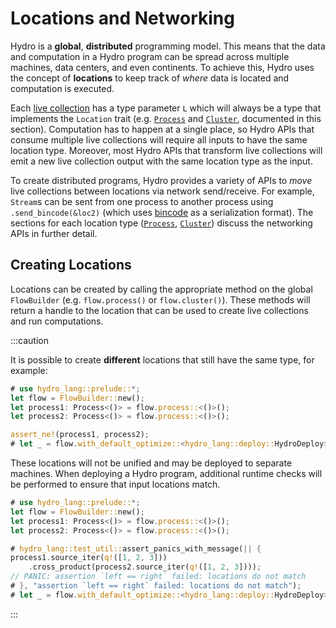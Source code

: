 # Locations and Networking
Hydro is a **global**, **distributed** programming model. This means that the data and computation in a Hydro program can be spread across multiple machines, data centers, and even continents. To achieve this, Hydro uses the concept of **locations** to keep track of _where_ data is located and computation is executed.

Each [live collection](pathname:///rustdoc/hydro_lang/live_collections/) has a type parameter `L` which will always be a type that implements the `Location` trait (e.g. [`Process`](./processes.md) and [`Cluster`](./clusters.md), documented in this section). Computation has to happen at a single place, so Hydro APIs that consume multiple live collections will require all inputs to have the same location type. Moreover, most Hydro APIs that transform live collections will emit a new live collection output with the same location type as the input.

To create distributed programs, Hydro provides a variety of APIs to _move_ live collections between locations via network send/receive. For example, `Stream`s can be sent from one process to another process using `.send_bincode(&loc2)` (which uses [bincode](https://docs.rs/bincode/latest/bincode/) as a serialization format). The sections for each location type ([`Process`](./processes.md), [`Cluster`](./clusters.md)) discuss the networking APIs in further detail.

## Creating Locations
Locations can be created by calling the appropriate method on the global `FlowBuilder` (e.g. `flow.process()` or `flow.cluster()`). These methods will return a handle to the location that can be used to create live collections and run computations.

<!-- TODO(shadaj): provide documentation on FlowBuilder and link from the mention above -->

:::caution

It is possible to create **different** locations that still have the same type, for example:

```rust
# use hydro_lang::prelude::*;
let flow = FlowBuilder::new();
let process1: Process<()> = flow.process::<()>();
let process2: Process<()> = flow.process::<()>();

assert_ne!(process1, process2);
# let _ = flow.with_default_optimize::<hydro_lang::deploy::HydroDeploy>();
```

These locations will not be unified and may be deployed to separate machines. When deploying a Hydro program, additional runtime checks will be performed to ensure that input locations match.

```rust
# use hydro_lang::prelude::*;
let flow = FlowBuilder::new();
let process1: Process<()> = flow.process::<()>();
let process2: Process<()> = flow.process::<()>();

# hydro_lang::test_util::assert_panics_with_message(|| {
process1.source_iter(q!([1, 2, 3]))
    .cross_product(process2.source_iter(q!([1, 2, 3])));
// PANIC: assertion `left == right` failed: locations do not match
# }, "assertion `left == right` failed: locations do not match");
# let _ = flow.with_default_optimize::<hydro_lang::deploy::HydroDeploy>();
```

:::
